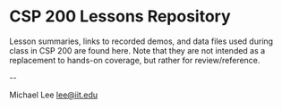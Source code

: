 # CSP 200 Lessons Repository

Lesson summaries, links to recorded demos, and data files used during class in
CSP 200 are found here. Note that they are not intended as a replacement to
hands-on coverage, but rather for review/reference.

--

Michael Lee <lee@iit.edu>
